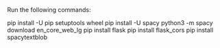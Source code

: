 Run the following commands:

pip install -U pip setuptools wheel
pip install -U spacy
python3 -m spacy download en_core_web_lg
pip install flask
pip install flask_cors
pip install spacytextblob